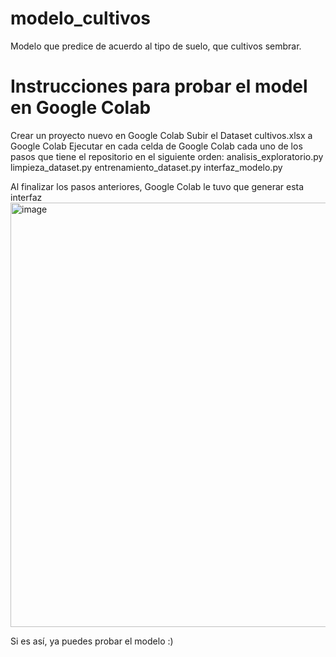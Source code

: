 # modelo_cultivos
Modelo que predice de acuerdo al tipo de suelo, que cultivos sembrar.

# Instrucciones para probar el model en Google Colab

Crear un proyecto nuevo en Google Colab
Subir el Dataset cultivos.xlsx a Google Colab
Ejecutar en cada celda de Google Colab cada uno de los pasos que tiene el repositorio en el siguiente orden:
     analisis_exploratorio.py
     limpieza_dataset.py
     entrenamiento_dataset.py
     interfaz_modelo.py

Al finalizar los pasos anteriores, Google Colab le tuvo que generar esta interfaz
<img width="1356" height="679" alt="image" src="https://github.com/user-attachments/assets/ed32f13f-04c4-43c4-96f1-8f01f2f6f3fa" />

Si es así, ya puedes probar el modelo :)

